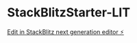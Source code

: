 # StackBlitzStarter-LIT

[Edit in StackBlitz next generation editor ⚡️](https://stackblitz.com/~/github.com/MichaelBiegluk/StackBlitzStarter-LIT)